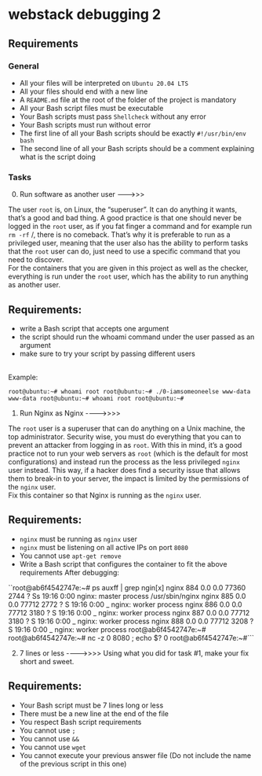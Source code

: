 # webstack debugging 2

## Requirements
### General
- All your files will be interpreted on ``Ubuntu 20.04 LTS``
- All your files should end with a new line
- A ``README.md`` file at the root of the folder of the project is mandatory
- All your Bash script files must be executable
- Your Bash scripts must pass ``Shellcheck`` without any error
- Your Bash scripts must run without error
- The first line of all your Bash scripts should be exactly ``#!/usr/bin/env bash``
- The second line of all your Bash scripts should be a comment explaining what is the script doing

### Tasks
0. Run software as another user --->>>


The user ``root`` is, on Linux, the “superuser”. It can do anything it wants, that’s a good and bad thing. A good practice is that one should never be logged in the ``root`` user, as if you fat finger a command and for example run ``rm -rf`` /, there is no comeback. That’s why it is preferable to run as a privileged user, meaning that the user also has the ability to perform tasks that the ``root`` user can do, just need to use a specific command that you need to discover.
<br>
For the containers that you are given in this project as well as the checker, everything is run under the ``root`` user, which has the ability to run anything as another user.
<br>
## Requirements:

*  write a Bash script that accepts one argument
*  the script should run the whoami command under the user passed as an argument
*  make sure to try your script by passing different users
<br>
Example:

``root@ubuntu:~# whoami
root
root@ubuntu:~# ./0-iamsomeoneelse www-data
www-data
root@ubuntu:~# whoami
root
root@ubuntu:~#``

   
1. Run Nginx as Nginx ---->>>>

The ``root`` user is a superuser that can do anything on a Unix machine, the top administrator. Security wise, you must do everything that you can to prevent an attacker from logging in as ``root``. With this in mind, it’s a good practice not to run your web servers as ``root`` (which is the default for most configurations) and instead run the process as the less privileged ``nginx`` user instead. This way, if a hacker does find a security issue that allows them to break-in to your server, the impact is limited by the permissions of the ``nginx`` user.
<br>
Fix this container so that Nginx is running as the ``nginx`` user.
<br>
## Requirements:

- ``nginx`` must be running as ``nginx`` user
- ``nginx`` must be listening on all active IPs on port ``8080``
- You cannot use ``apt-get remove``
- Write a Bash script that configures the container to fit the above requirements
After debugging:

``root@ab6f4542747e:~# ps auxff | grep ngin[x]
nginx      884  0.0  0.0  77360  2744 ?        Ss   19:16   0:00 nginx: master process /usr/sbin/nginx
nginx      885  0.0  0.0  77712  2772 ?        S    19:16   0:00  \_ nginx: worker process
nginx      886  0.0  0.0  77712  3180 ?        S    19:16   0:00  \_ nginx: worker process
nginx      887  0.0  0.0  77712  3180 ?        S    19:16   0:00  \_ nginx: worker process
nginx      888  0.0  0.0  77712  3208 ?        S    19:16   0:00  \_ nginx: worker process
root@ab6f4542747e:~#
root@ab6f4542747e:~# nc -z 0 8080 ; echo $?
0
root@ab6f4542747e:~#```
   
2. 7 lines or less ---->>>>
Using what you did for task #1, make your fix short and sweet.

## Requirements:

- Your Bash script must be 7 lines long or less
- There must be a new line at the end of the file
- You respect Bash script requirements
- You cannot use ``;``
- You cannot use ``&&``
- You cannot use ``wget``
- You cannot execute your previous answer file (Do not include the name of the previous script in this one)
